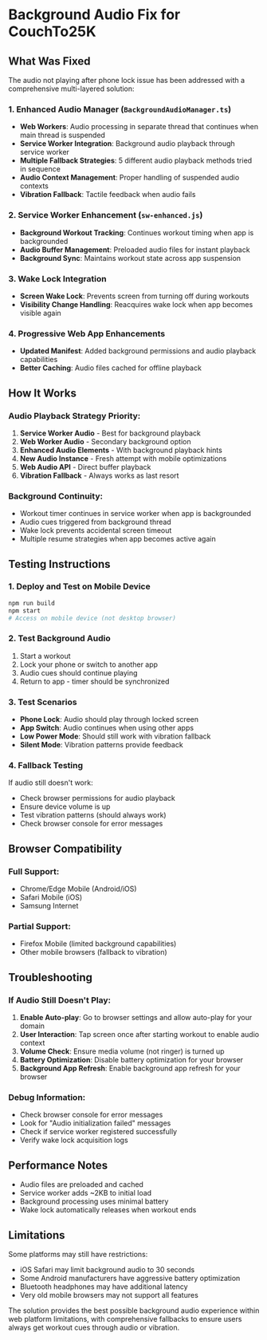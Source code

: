 # Background Audio Fix for CouchTo25K

## What Was Fixed

The audio not playing after phone lock issue has been addressed with a comprehensive multi-layered solution:

### 1. Enhanced Audio Manager (`BackgroundAudioManager.ts`)
- **Web Workers**: Audio processing in separate thread that continues when main thread is suspended
- **Service Worker Integration**: Background audio playback through service worker
- **Multiple Fallback Strategies**: 5 different audio playback methods tried in sequence
- **Audio Context Management**: Proper handling of suspended audio contexts
- **Vibration Fallback**: Tactile feedback when audio fails

### 2. Service Worker Enhancement (`sw-enhanced.js`)
- **Background Workout Tracking**: Continues workout timing when app is backgrounded
- **Audio Buffer Management**: Preloaded audio files for instant playback
- **Background Sync**: Maintains workout state across app suspension

### 3. Wake Lock Integration
- **Screen Wake Lock**: Prevents screen from turning off during workouts
- **Visibility Change Handling**: Reacquires wake lock when app becomes visible again

### 4. Progressive Web App Enhancements
- **Updated Manifest**: Added background permissions and audio playback capabilities
- **Better Caching**: Audio files cached for offline playback

## How It Works

### Audio Playback Strategy Priority:
1. **Service Worker Audio** - Best for background playback
2. **Web Worker Audio** - Secondary background option
3. **Enhanced Audio Elements** - With background playback hints
4. **New Audio Instance** - Fresh attempt with mobile optimizations
5. **Web Audio API** - Direct buffer playback
6. **Vibration Fallback** - Always works as last resort

### Background Continuity:
- Workout timer continues in service worker when app is backgrounded
- Audio cues triggered from background thread
- Wake lock prevents accidental screen timeout
- Multiple resume strategies when app becomes active again

## Testing Instructions

### 1. Deploy and Test on Mobile Device
```bash
npm run build
npm start
# Access on mobile device (not desktop browser)
```

### 2. Test Background Audio
1. Start a workout
2. Lock your phone or switch to another app
3. Audio cues should continue playing
4. Return to app - timer should be synchronized

### 3. Test Scenarios
- **Phone Lock**: Audio should play through locked screen
- **App Switch**: Audio continues when using other apps
- **Low Power Mode**: Should still work with vibration fallback
- **Silent Mode**: Vibration patterns provide feedback

### 4. Fallback Testing
If audio still doesn't work:
- Check browser permissions for audio playback
- Ensure device volume is up
- Test vibration patterns (should always work)
- Check browser console for error messages

## Browser Compatibility

### Full Support:
- Chrome/Edge Mobile (Android/iOS)
- Safari Mobile (iOS)
- Samsung Internet

### Partial Support:
- Firefox Mobile (limited background capabilities)
- Other mobile browsers (fallback to vibration)

## Troubleshooting

### If Audio Still Doesn't Play:
1. **Enable Auto-play**: Go to browser settings and allow auto-play for your domain
2. **User Interaction**: Tap screen once after starting workout to enable audio context
3. **Volume Check**: Ensure media volume (not ringer) is turned up
4. **Battery Optimization**: Disable battery optimization for your browser
5. **Background App Refresh**: Enable background app refresh for your browser

### Debug Information:
- Check browser console for error messages
- Look for "Audio initialization failed" messages
- Check if service worker registered successfully
- Verify wake lock acquisition logs

## Performance Notes

- Audio files are preloaded and cached
- Service worker adds ~2KB to initial load
- Background processing uses minimal battery
- Wake lock automatically releases when workout ends

## Limitations

Some platforms may still have restrictions:
- iOS Safari may limit background audio to 30 seconds
- Some Android manufacturers have aggressive battery optimization
- Bluetooth headphones may have additional latency
- Very old mobile browsers may not support all features

The solution provides the best possible background audio experience within web platform limitations, with comprehensive fallbacks to ensure users always get workout cues through audio or vibration.